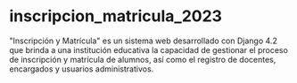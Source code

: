 # inscripcion_matricula_2023
 "Inscripción y Matrícula" es un sistema web desarrollado con Django 4.2 que brinda a una institución educativa la capacidad de gestionar el proceso de inscripción y matrícula de alumnos, así como el registro de docentes, encargados y usuarios administrativos.
